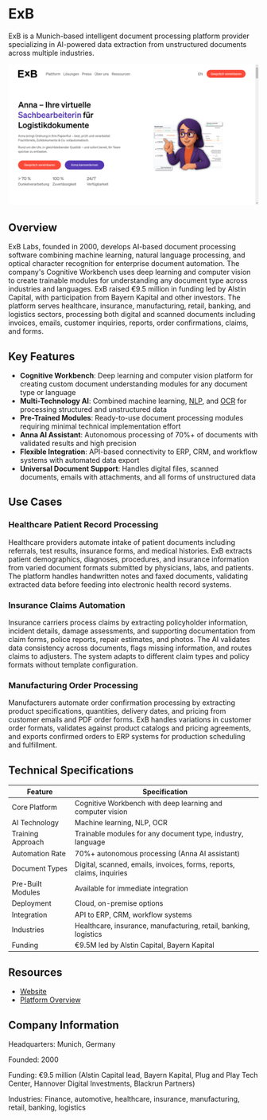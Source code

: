 # ExB

ExB is a Munich-based intelligent document processing platform provider specializing in AI-powered data extraction from unstructured documents across multiple industries.

![ExB](assets\exb.png)


## Overview

ExB Labs, founded in 2000, develops AI-based document processing software combining machine learning, natural language processing, and optical character recognition for enterprise document automation. The company's Cognitive Workbench uses deep learning and computer vision to create trainable modules for understanding any document type across industries and languages. ExB raised €9.5 million in funding led by Alstin Capital, with participation from Bayern Kapital and other investors. The platform serves healthcare, insurance, manufacturing, retail, banking, and logistics sectors, processing both digital and scanned documents including invoices, emails, customer inquiries, reports, order confirmations, claims, and forms.

## Key Features

- **Cognitive Workbench**: Deep learning and computer vision platform for creating custom document understanding modules for any document type or language
- **Multi-Technology AI**: Combined machine learning, [NLP](../../capabilities/extraction/index.md), and [OCR](../../capabilities/ocr/index.md) for processing structured and unstructured data
- **Pre-Trained Modules**: Ready-to-use document processing modules requiring minimal technical implementation effort
- **Anna AI Assistant**: Autonomous processing of 70%+ of documents with validated results and high precision
- **Flexible Integration**: API-based connectivity to ERP, CRM, and workflow systems with automated data export
- **Universal Document Support**: Handles digital files, scanned documents, emails with attachments, and all forms of unstructured data

## Use Cases

### Healthcare Patient Record Processing

Healthcare providers automate intake of patient documents including referrals, test results, insurance forms, and medical histories. ExB extracts patient demographics, diagnoses, procedures, and insurance information from varied document formats submitted by physicians, labs, and patients. The platform handles handwritten notes and faxed documents, validating extracted data before feeding into electronic health record systems.

### Insurance Claims Automation

Insurance carriers process claims by extracting policyholder information, incident details, damage assessments, and supporting documentation from claim forms, police reports, repair estimates, and photos. The AI validates data consistency across documents, flags missing information, and routes claims to adjusters. The system adapts to different claim types and policy formats without template configuration.

### Manufacturing Order Processing

Manufacturers automate order confirmation processing by extracting product specifications, quantities, delivery dates, and pricing from customer emails and PDF order forms. ExB handles variations in customer order formats, validates against product catalogs and pricing agreements, and exports confirmed orders to ERP systems for production scheduling and fulfillment.

## Technical Specifications

| Feature | Specification |
|---------|---------------|
| Core Platform | Cognitive Workbench with deep learning and computer vision |
| AI Technology | Machine learning, NLP, OCR |
| Training Approach | Trainable modules for any document type, industry, language |
| Automation Rate | 70%+ autonomous processing (Anna AI assistant) |
| Document Types | Digital, scanned, emails, invoices, forms, reports, claims, inquiries |
| Pre-Built Modules | Available for immediate integration |
| Deployment | Cloud, on-premise options |
| Integration | API to ERP, CRM, workflow systems |
| Industries | Healthcare, insurance, manufacturing, retail, banking, logistics |
| Funding | €9.5M led by Alstin Capital, Bayern Kapital |

## Resources

- [Website](https://exb.de)
- [Platform Overview](https://exb.de/en/platform/)

## Company Information

Headquarters: Munich, Germany

Founded: 2000

Funding: €9.5 million (Alstin Capital lead, Bayern Kapital, Plug and Play Tech Center, Hannover Digital Investments, Blackrun Partners)

Industries: Finance, automotive, healthcare, insurance, manufacturing, retail, banking, logistics
